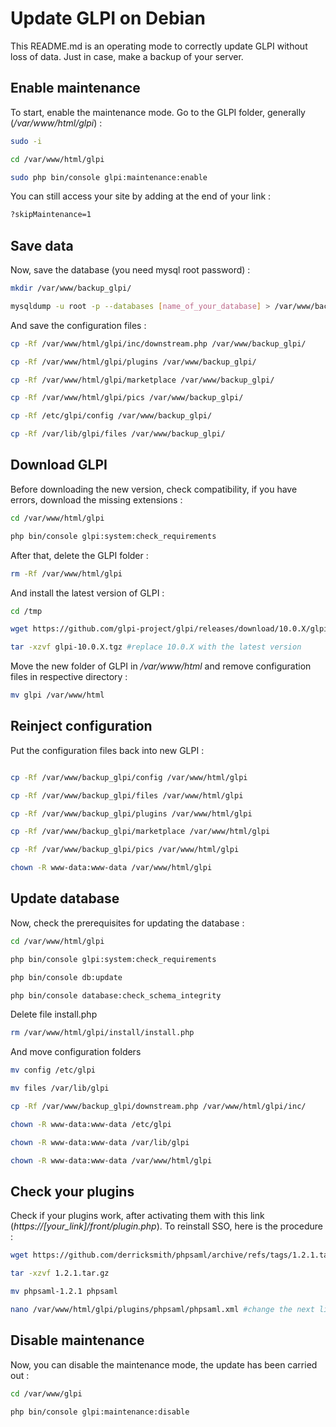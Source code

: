 # Update GLPI on Debian

This README.md is an operating mode to correctly update GLPI without loss of data. Just in case, make a backup of your server.

## Enable maintenance

To start, enable the maintenance mode. Go to the GLPI folder, generally (*/var/www/html/glpi*) :
```bash
sudo -i

cd /var/www/html/glpi

sudo php bin/console glpi:maintenance:enable
```
You can still access your site by adding at the end of your link :
```bash
?skipMaintenance=1
```

## Save data

Now, save the database (you need mysql root password) :
```bash
mkdir /var/www/backup_glpi/

mysqldump -u root -p --databases [name_of_your_database] > /var/www/backup_glpi/backup_db_glpi.sql
```

And save the configuration files :
```bash
cp -Rf /var/www/html/glpi/inc/downstream.php /var/www/backup_glpi/

cp -Rf /var/www/html/glpi/plugins /var/www/backup_glpi/

cp -Rf /var/www/html/glpi/marketplace /var/www/backup_glpi/

cp -Rf /var/www/html/glpi/pics /var/www/backup_glpi/

cp -Rf /etc/glpi/config /var/www/backup_glpi/

cp -Rf /var/lib/glpi/files /var/www/backup_glpi/
```

## Download GLPI

Before downloading the new version, check compatibility, if you have errors, download the missing extensions : 
```bash
cd /var/www/html/glpi

php bin/console glpi:system:check_requirements
```

After that, delete the GLPI folder :
```bash
rm -Rf /var/www/html/glpi
```

And install the latest version of GLPI :
```bash
cd /tmp

wget https://github.com/glpi-project/glpi/releases/download/10.0.X/glpi-10.0.X.tgz #replace 10.0.X with the latest version

tar -xzvf glpi-10.0.X.tgz #replace 10.0.X with the latest version
```

Move the new folder of GLPI in */var/www/html* and remove configuration files in respective directory :
```bash
mv glpi /var/www/html
```

## Reinject configuration

Put the configuration files back into new GLPI :
```bash

cp -Rf /var/www/backup_glpi/config /var/www/html/glpi

cp -Rf /var/www/backup_glpi/files /var/www/html/glpi

cp -Rf /var/www/backup_glpi/plugins /var/www/html/glpi

cp -Rf /var/www/backup_glpi/marketplace /var/www/html/glpi

cp -Rf /var/www/backup_glpi/pics /var/www/html/glpi

chown -R www-data:www-data /var/www/html/glpi
```

## Update database

Now, check the prerequisites for updating the database :
```bash
cd /var/www/html/glpi

php bin/console glpi:system:check_requirements

php bin/console db:update

php bin/console database:check_schema_integrity
```

Delete file install.php
```bash
rm /var/www/html/glpi/install/install.php
```

And move configuration folders
```bash
mv config /etc/glpi

mv files /var/lib/glpi

cp -Rf /var/www/backup_glpi/downstream.php /var/www/html/glpi/inc/

chown -R www-data:www-data /etc/glpi

chown -R www-data:www-data /var/lib/glpi

chown -R www-data:www-data /var/www/html/glpi
```

## Check your plugins

Check if your plugins work, after activating them with this link (*https://[your_link]/front/plugin.php*). To reinstall SSO, here is the procedure :
```bash
wget https://github.com/derricksmith/phpsaml/archive/refs/tags/1.2.1.tar.gz

tar -xzvf 1.2.1.tar.gz

mv phpsaml-1.2.1 phpsaml

nano /var/www/html/glpi/plugins/phpsaml/phpsaml.xml #change the next line by your version: <compatibility>~10.0.X</compatibility>
```
## Disable maintenance

Now, you can disable the maintenance mode, the update has been carried out :
```bash
cd /var/www/glpi

php bin/console glpi:maintenance:disable
```
